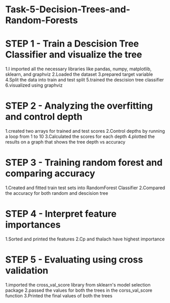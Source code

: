 # Task-5-Decision-Trees-and-Random-Forests

# STEP 1 - Train a Descision Tree Classifier and visualize the tree
1.I imported all the necessary libraries like pandas, numpy, matplotlib, sklearn, and graphviz
2.Loaded the dataset
3.prepared target variable
4.Split the data into train and test split
5.trained the descision tree classifier
6.visualized using graphviz

# STEP 2 - Analyzing the overfitting and control depth
1.created two arrays for trained and test scores
2.Control depths by running a loop from 1 to 10
3.Calculated the scores for each depth
4.plotted the results on a graph that shows the tree depth vs accuracy

# STEP 3 - Training random forest and comparing accuracy
1.Created and fitted train test sets into RandomForest Classifier
2.Compared the accuracy for both random and descision tree 

# STEP 4 - Interpret feature importances
1.Sorted and printed the features 
2.Cp and thalach have highest importance

# STEP 5 - Evaluating using cross validation 
1.imported the cross_val_score library from sklearn's model selection package
2.passed the values for both the trees in the corss_val_score function 
3.Printed the final values of both the trees 
